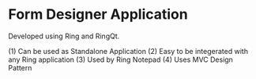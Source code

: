 Form Designer Application
=========================

Developed using Ring and RingQt.

(1) Can be used as Standalone Application 
(2) Easy to be integerated with any Ring application
(3) Used by Ring Notepad 
(4) Uses MVC Design Pattern
